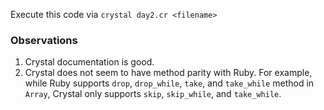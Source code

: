 Execute this code via `crystal day2.cr <filename>`

### Observations

1. Crystal documentation is good.
2. Crystal does not seem to have method parity with Ruby.  For example, while
   Ruby supports `drop`, `drop_while`, `take`, and `take_while` method in
   `Array`, Crystal only supports `skip`, `skip_while`, and `take_while`.
